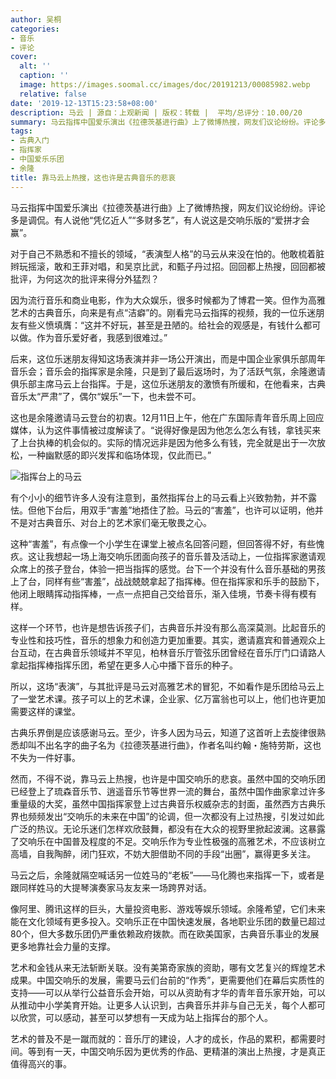 ```yaml
---
author: 吴桐
categories:
- 音乐
- 评论
cover:
  alt: ''
  caption: ''
  image: https://images.soomal.cc/images/doc/20191213/00085982.webp
  relative: false
date: '2019-12-13T15:23:58+08:00'
description: 马云 | 源自：上观新闻 | 版权：转载 |  平均/总评分：10.00/20
summary: 马云指挥中国爱乐演出《拉德茨基进行曲》上了微博热搜，网友们议论纷纷。评论多是调侃。有人说他“凭亿近人”“多财多艺”，有人说这是交响乐版的“爱拼才会赢”。对于自己不熟悉和不擅长的领域，“表演型人格”的马云从来没在怕的……
tags:
- 古典入门
- 指挥家
- 中国爱乐乐团
- 余隆
title: 靠马云上热搜，这也许是古典音乐的悲哀
---
```


马云指挥中国爱乐演出《拉德茨基进行曲》上了微博热搜，网友们议论纷纷。评论多是调侃。有人说他“凭亿近人”“多财多艺”，有人说这是交响乐版的“爱拼才会赢”。

对于自己不熟悉和不擅长的领域，“表演型人格”的马云从来没在怕的。他敢梳着脏辫玩摇滚，敢和王菲对唱，和吴京比武，和甄子丹过招。回回都上热搜，回回都被批评，为何这次的批评来得分外猛烈？

因为流行音乐和商业电影，作为大众娱乐，很多时候都为了博君一笑。但作为高雅艺术的古典音乐，向来是有点“洁癖”的。刚看完马云指挥的视频，我的一位乐迷朋友有些义愤填膺：“这并不好玩，甚至是丑陋的。给社会的观感是，有钱什么都可以做。作为音乐爱好者，我感到很难过。”

后来，这位乐迷朋友得知这场表演并非一场公开演出，而是中国企业家俱乐部周年音乐会；音乐会的指挥家是余隆，只是到了最后返场时，为了活跃气氛，余隆邀请俱乐部主席马云上台指挥。于是，这位乐迷朋友的激愤有所缓和，在他看来，古典音乐太“严肃”了，偶尔“娱乐”一下，也未尝不可。

这也是余隆邀请马云登台的初衷。12月11日上午，他在广东国际青年音乐周上回应媒体，认为这件事情被过度解读了。“说得好像是因为他怎么怎么有钱，拿钱买来了上台执棒的机会似的。实际的情况远非是因为他多么有钱，完全就是出于一次放松，一种幽默感的即兴发挥和临场体现，仅此而已。”

![指挥台上的马云](https://images.soomal.cc/images/doc/20191213/00085982.webp)





有个小小的细节许多人没有注意到，虽然指挥台上的马云看上兴致勃勃，并不露怯。但他下台后，用双手“害羞”地捂住了脸。马云的“害羞”，也许可以证明，他并不是对古典音乐、对台上的艺术家们毫无敬畏之心。

这种“害羞”，有点像一个小学生在课堂上被点名回答问题，但回答得不好，有些愧疚。这让我想起一场上海交响乐团面向孩子的音乐普及活动上，一位指挥家邀请观众席上的孩子登台，体验一把当指挥的感觉。台下一个并没有什么音乐基础的男孩上了台，同样有些“害羞”，战战兢兢拿起了指挥棒。但在指挥家和乐手的鼓励下，他闭上眼睛挥动指挥棒，一点一点把自己交给音乐，渐入佳境，节奏卡得有模有样。

这样一个环节，也许是想告诉孩子们，古典音乐并没有那么高深莫测。比起音乐的专业性和技巧性，音乐的想象力和创造力更加重要。其实，邀请嘉宾和普通观众上台互动，在古典音乐领域并不罕见，柏林音乐厅管弦乐团曾经在音乐厅门口请路人拿起指挥棒指挥乐团，希望在更多人心中播下音乐的种子。

所以，这场“表演”，与其批评是马云对高雅艺术的冒犯，不如看作是乐团给马云上了一堂艺术课。孩子可以上的艺术课，企业家、亿万富翁也可以上，他们也许更加需要这样的课堂。

古典乐界倒是应该感谢马云。至少，许多人因为马云，知道了这首听上去旋律很熟悉却叫不出名字的曲子名为《拉德茨基进行曲》，作者名叫约翰・施特劳斯，这也不失为一件好事。

然而，不得不说，靠马云上热搜，也许是中国交响乐的悲哀。虽然中国的交响乐团已经登上了琉森音乐节、逍遥音乐节等世界一流的舞台，虽然中国作曲家拿过许多重量级的大奖，虽然中国指挥家登上过古典音乐权威杂志的封面，虽然西方古典乐界也频频发出“交响乐的未来在中国”的论调，但一次都没有上过热搜，引发过如此广泛的热议。无论乐迷们怎样欢欣鼓舞，都没有在大众的视野里掀起波澜。这暴露了交响乐在中国普及程度的不足。交响乐作为专业性极强的高雅艺术，不应该树立高墙，自我陶醉，闭门狂欢，不妨大胆借助不同的手段“出圈”，赢得更多关注。

马云之后，余隆就隔空喊话另一位姓马的“老板”――马化腾也来指挥一下，或者是跟同样姓马的大提琴演奏家马友友来一场跨界对话。

像阿里、腾讯这样的巨头，大量投资电影、游戏等娱乐领域。余隆希望，它们未来能在文化领域有更多投入。交响乐正在中国快速发展，各地职业乐团的数量已超过80个，但大多数乐团仍严重依赖政府拨款。而在欧美国家，古典音乐事业的发展更多地靠社会力量的支撑。

艺术和金钱从来无法斩断关联。没有美第奇家族的资助，哪有文艺复兴的辉煌艺术成果。中国交响乐的发展，需要马云们台前的“作秀”，更需要他们在幕后实质性的支持――可以从举行公益音乐会开始，可以从资助有才华的青年音乐家开始，可以从推动中小学美育开始。让更多人认识到，古典音乐并非与自己无关，每个人都可以欣赏，可以感动，甚至可以梦想有一天成为站上指挥台的那个人。

艺术的普及不是一蹴而就的：音乐厅的建设，人才的成长，作品的累积，都需要时间。等到有一天，中国交响乐因为更优秀的作品、更精湛的演出上热搜，才是真正值得高兴的事。
